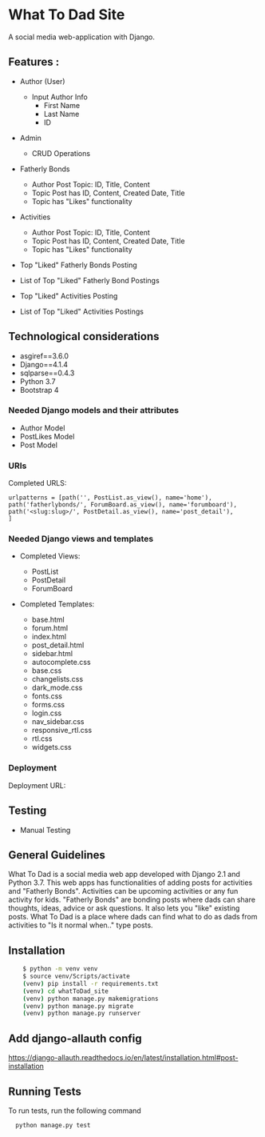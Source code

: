# What To Dad Site

A social media web-application with Django.

## Features :

+ Author (User)
    + Input Author Info
      + First Name 
      + Last Name 
      + ID

+ Admin
    + CRUD Operations

+ Fatherly Bonds 
    + Author Post Topic: ID, Title, Content
    + Topic Post has ID, Content, Created Date, Title
    + Topic has "Likes" functionality

+ Activities
    + Author Post Topic: ID, Title, Content
    + Topic Post has ID, Content, Created Date, Title
    + Topic has "Likes" functionality
    
+ Top "Liked" Fatherly Bonds Posting
 + List of Top "Liked" Fatherly Bond Postings

 + Top "Liked" Activities Posting
 + List of Top "Liked" Activities Postings

## Technological considerations

+ asgiref==3.6.0
+ Django==4.1.4
+ sqlparse==0.4.3
+ Python 3.7
+ Bootstrap 4

### Needed Django models and their attributes
+ Author Model
+ PostLikes Model
+ Post Model

### URIs
Completed URLS:

    urlpatterns = [path('', PostList.as_view(), name='home'),
    path('fatherlybonds/', ForumBoard.as_view(), name='forumboard'),
    path('<slug:slug>/', PostDetail.as_view(), name='post_detail'),
    ]

### Needed Django views and templates
+ Completed Views:
    + PostList
    + PostDetail
    + ForumBoard

+ Completed Templates:
    + base.html
    + forum.html
    + index.html
    + post_detail.html
    + sidebar.html
    + autocomplete.css
    + base.css
    + changelists.css
    + dark_mode.css
    + fonts.css
    + forms.css
    + login.css
    + nav_sidebar.css
    + responsive_rtl.css
    + rtl.css
    + widgets.css
    
### Deployment
Deployment URL: 
    
## Testing
+ Manual Testing

## General Guidelines
What To Dad is a social media web app developed with Django 2.1 and Python 3.7. This web apps has functionalities of adding posts for activities and "Fatherly Bonds". Activities can be upcoming activities or any fun activity for kids. "Fatherly Bonds" are bonding posts where dads can share thoughts, ideas, advice or ask questions. It also lets you "like" existing posts. What To Dad is a place where dads can find what to do as dads from activities to "Is it normal when.." type posts. 

## Installation

```bash
    $ python -m venv venv
    $ source venv/Scripts/activate
    (venv) pip install -r requirements.txt
    (venv) cd whatToDad_site
    (venv) python manage.py makemigrations
    (venv) python manage.py migrate
    (venv) python manage.py runserver
```

## Add django-allauth config

https://django-allauth.readthedocs.io/en/latest/installation.html#post-installation

## Running Tests

To run tests, run the following command

```bash
  python manage.py test
```
